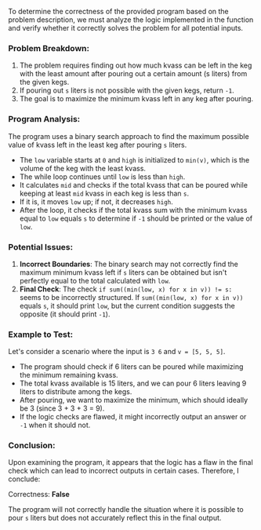 To determine the correctness of the provided program based on the problem description, we must analyze the logic implemented in the function and verify whether it correctly solves the problem for all potential inputs.

### Problem Breakdown:
1. The problem requires finding out how much kvass can be left in the keg with the least amount after pouring out a certain amount (s liters) from the given kegs.
2. If pouring out `s` liters is not possible with the given kegs, return `-1`.
3. The goal is to maximize the minimum kvass left in any keg after pouring.

### Program Analysis:
The program uses a binary search approach to find the maximum possible value of kvass left in the least keg after pouring `s` liters. 

- The `low` variable starts at `0` and `high` is initialized to `min(v)`, which is the volume of the keg with the least kvass.
- The while loop continues until `low` is less than `high`.
- It calculates `mid` and checks if the total kvass that can be poured while keeping at least `mid` kvass in each keg is less than `s`.
- If it is, it moves `low` up; if not, it decreases `high`.
- After the loop, it checks if the total kvass sum with the minimum kvass equal to `low` equals `s` to determine if `-1` should be printed or the value of `low`.

### Potential Issues:
1. **Incorrect Boundaries**: The binary search may not correctly find the maximum minimum kvass left if `s` liters can be obtained but isn't perfectly equal to the total calculated with `low`.
2. **Final Check**: The check `if sum((min(low, x) for x in v)) != s:` seems to be incorrectly structured. If `sum((min(low, x) for x in v))` equals `s`, it should print `low`, but the current condition suggests the opposite (it should print `-1`).

### Example to Test:
Let's consider a scenario where the input is `3 6` and `v = [5, 5, 5]`.

- The program should check if 6 liters can be poured while maximizing the minimum remaining kvass.
- The total kvass available is 15 liters, and we can pour 6 liters leaving 9 liters to distribute among the kegs.
- After pouring, we want to maximize the minimum, which should ideally be 3 (since 3 + 3 + 3 = 9).
- If the logic checks are flawed, it might incorrectly output an answer or `-1` when it should not.

### Conclusion:
Upon examining the program, it appears that the logic has a flaw in the final check which can lead to incorrect outputs in certain cases. Therefore, I conclude:

Correctness: **False**

The program will not correctly handle the situation where it is possible to pour `s` liters but does not accurately reflect this in the final output.